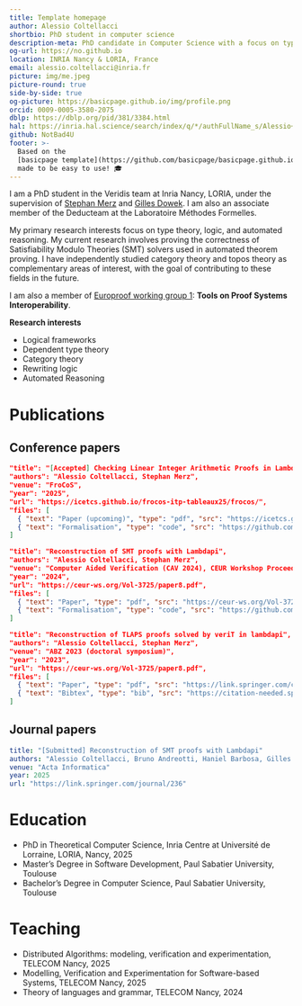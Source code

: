 ```yaml
---
title: Template homepage
author: Alessio Coltellacci
shortbio: PhD student in computer science
description-meta: PhD candidate in Computer Science with a focus on type theory and logic.
og-url: https://no.github.io
location: INRIA Nancy & LORIA, France
email: alessio.coltellacci@inria.fr
picture: img/me.jpeg
picture-round: true
side-by-side: true
og-picture: https://basicpage.github.io/img/profile.png
orcid: 0009-0005-3580-2075
dblp: https://dblp.org/pid/381/3384.html
hal: https://inria.hal.science/search/index/q/*/authFullName_s/Alessio+Coltellacci
github: NotBad4U
footer: >-
  Based on the
  [basicpage template](https://github.com/basicpage/basicpage.github.io),
  made to be easy to use! 🎓
---
```


I am a PhD student in the Veridis team at Inria Nancy, LORIA, under the supervision of [Stephan Merz](https://members.loria.fr/Stephan.Merz/) and [Gilles Dowek](https://lsv.ens-paris-saclay.fr/~dowek/). I am also an associate member of the Deducteam at the Laboratoire Méthodes Formelles.

My primary research interests focus on type theory, logic, and automated reasoning. 
My current research involves proving the correctness of Satisfiability Modulo Theories (SMT) solvers used in automated theorem proving.
I have independently studied category theory and topos theory as complementary areas of interest, with the goal of contributing to these fields in the future.

I am also a member of [Europroof working group 1](https://europroofnet.github.io/wg1/): __Tools on Proof Systems Interoperability__.

**Research interests**
- Logical frameworks
- Dependent type theory
- Category theory
- Rewriting logic
- Automated Reasoning


# Publications

## Conference papers

``` json {.paper}
"title": "[Accepted] Checking Linear Integer Arithmetic Proofs in Lambdapi",
"authors": "Alessio Coltellacci, Stephan Merz",
"venue": "FroCoS",
"year": "2025",
"url": "https://icetcs.github.io/frocos-itp-tableaux25/frocos/",
"files": [
  { "text": "Paper (upcoming)", "type": "pdf", "src": "https://icetcs.github.io/frocos-itp-tableaux25/frocos/" },
  { "text": "Formalisation", "type": "code", "src": "https://github.com/NotBad4U/carcara/tree/lambdapi-translate" }
]
```

``` json {.paper}
"title": "Reconstruction of SMT proofs with Lambdapi",
"authors": "Alessio Coltellacci, Stephan Merz",
"venue": "Computer Aided Verification (CAV 2024), CEUR Workshop Proceedings",
"year": "2024",
"url": "https://ceur-ws.org/Vol-3725/paper8.pdf",
"files": [
  { "text": "Paper", "type": "pdf", "src": "https://ceur-ws.org/Vol-3725/paper8.pdf" },
  { "text": "Formalisation", "type": "code", "src": "https://github.com/NotBad4U/carcara/tree/ACTA" }
]
```

``` json {.paper}
"title": "Reconstruction of TLAPS proofs solved by veriT in lambdapi",
"authors": "Alessio Coltellacci, Stephan Merz",
"venue": "ABZ 2023 (doctoral symposium)",
"year": "2023",
"url": "https://ceur-ws.org/Vol-3725/paper8.pdf",
"files": [
  { "text": "Paper", "type": "pdf", "src": "https://link.springer.com/chapter/10.1007/978-3-031-33163-3_29" },
  { "text": "Bibtex", "type": "bib", "src": "https://citation-needed.springer.com/v2/references/10.1007/978-3-031-33163-3_29?format=bibtex&flavour=citation" }
]
```

## Journal papers

``` yaml {.paper}
title: "[Submitted] Reconstruction of SMT proofs with Lambdapi"
authors: "Alessio Coltellacci, Bruno Andreotti, Haniel Barbosa, Gilles Dowek, Stephan Merz"
venue: "Acta Informatica"
year: 2025
url: "https://link.springer.com/journal/236"
```

<!-- ## Talks

``` json {.papers}
{
  "title": "Talk 1",
  "authors": "Templato Urnehm",
  "venue": "My room"
}
``` -->

# Education

- PhD in Theoretical Computer Science, Inria Centre at Université de Lorraine, LORIA, Nancy, 2025
- Master’s Degree in Software Development, Paul Sabatier University, Toulouse
- Bachelor’s Degree in Computer Science, Paul Sabatier University, Toulouse

# Teaching

- Distributed Algorithms: modeling, verification and experimentation, TELECOM Nancy, 2025
- Modelling, Verification and Experimentation for Software-based Systems, TELECOM Nancy, 2025
- Theory of languages and grammar, TELECOM Nancy, 2024